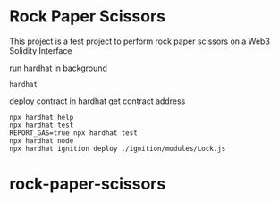 # Rock Paper Scissors

This project is a test project to perform rock paper scissors on a Web3 Solidity Interface

run hardhat in background
```shell
hardhat
```

deploy contract in hardhat
get contract address 
```shell
npx hardhat help
npx hardhat test
REPORT_GAS=true npx hardhat test
npx hardhat node
npx hardhat ignition deploy ./ignition/modules/Lock.js
```
# rock-paper-scissors
